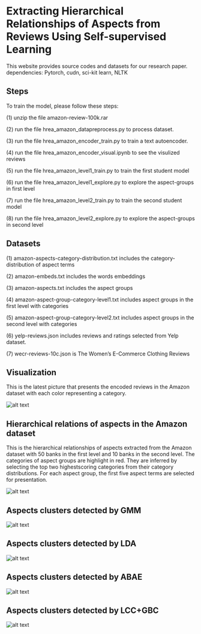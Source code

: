 # Extracting Hierarchical Relationships of Aspects from Reviews Using Self-supervised Learning
This website provides source codes and datasets for our research paper. 
dependencies: Pytorch, cudn, sci-kit learn, NLTK 

## Steps
To train the model, please follow these steps:

(1) unzip the file amazon-review-100k.rar

(2) run the file hrea_amazon_datapreprocess.py to process dataset.

(3) run the file hrea_amazon_encoder_train.py to train a text autoencoder.

(4) run the file hrea_amazon_encoder_visual.ipynb to see the visulized reviews 

(5) run the file hrea_amazon_level1_train.py to train the first student model

(6) run the file hrea_amazon_level1_explore.py to explore the aspect-groups in first level

(7) run the file hrea_amazon_level2_train.py to train the second student model

(8) run the file hrea_amazon_level2_explore.py to explore the aspect-groups in second level

## Datasets

(1) amazon-aspects-category-distribution.txt includes the category-distribution of aspect terms

(2) amazon-embeds.txt includes the words embeddings

(3) amazon-aspects.txt includes the aspect groups

(4) amazon-aspect-group-category-level1.txt includes aspect groups in the first level with categories

(5) amazon-aspect-group-category-level2.txt includes aspect groups in the second level with categories

(6) yelp-reviews.json includes reviews and ratings selected from Yelp dataset.

(7) wecr-reviews-10c.json is The Women’s E-Commerce Clothing Reviews 

## Visualization

This is the latest picture that presents the encoded reviews in the Amazon dataset with each color representing a category.

![alt text](images/visual.png)

## Hierarchical relations of aspects in the Amazon dataset

This is the hierarchical relationships of aspects extracted from the Amazon dataset with 50 banks in the first level and 10 banks in the second level. The categories of aspect groups are highlight in red. They are inferred by selecting the top two highestscoring categories from their category distributions. For each aspect group, the first five aspect terms are selected for presentation.

![alt text](images/fig6.png)

## Aspects clusters detected by GMM
![alt text](images/gmm.png)

## Aspects clusters detected by LDA
![alt text](images/LDA.png)

## Aspects clusters detected by ABAE
![alt text](images/abae.png)

## Aspects clusters detected by LCC+GBC
![alt text](images/lcc.png)
